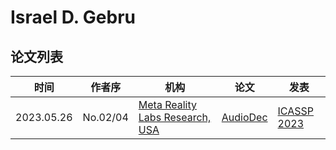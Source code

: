 # Israel D. Gebru


## 论文列表

| 时间 | 作者序 | 机构 | 论文 | 发表 |
|:-:|:-:|---|---|---|
| 2023.05.26 | No.02/04 | [Meta Reality Labs Research, USA](../Institutions/USA-Meta.AI.md) | [AudioDec](../Models/Speech_Neural_Codec/2023.05.26_AudioDec.md) | [ICASSP 2023](../Publications/ICASSP.md) |
